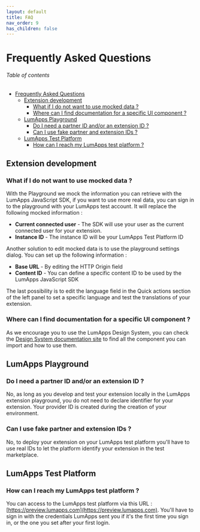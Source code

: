 ```yaml
---
layout: default
title: FAQ
nav_order: 9
has_children: false
---
```


# Frequently Asked Questions

<h6>Table of contents</h6>

- [Frequently Asked Questions](#frequently-asked-questions)
  - [Extension development](#extension-development)
    - [What if I do not want to use mocked data ?](#what-if-i-do-not-want-to-use-mocked-data-)
    - [Where can I find documentation for a specific UI component ?](#where-can-i-find-documentation-for-a-specific-ui-component-)
  - [LumApps Playground](#lumapps-playground)
    - [Do I need a partner ID and/or an extension ID ?](#do-i-need-a-partner-id-andor-an-extension-id-)
    - [Can I use fake partner and extension IDs ?](#can-i-use-fake-partner-and-extension-ids-)
  - [LumApps Test Platform](#lumapps-test-platform)
    - [How can I reach my LumApps test platform ?](#how-can-i-reach-my-lumapps-test-platform-)

## Extension development

### What if I do not want to use mocked data ?
With the Playground we mock the information you can retrieve with the LumApps JavaScript SDK, if you want to use more real data, you can sign in to the playground with your LumApps test account. It will replace the following mocked information :
 -  **Current connected user** - The SDK will use your user as the current connected user for your extension.
 -  **Instance ID** - The instance ID will be your LumApps Test Platform ID

Another solution to edit mocked data is to use the playground settings dialog. You can set up the following information : 
 - **Base URL** - By editing the HTTP Origin field
 - **Content ID** - You can define a specific content ID to be used by the LumApps JavaScript SDK

The last possibility is to edit the language field in the Quick actions section of the left panel to set a specific language and test the translations of your extension.

### Where can I find documentation for a specific UI component ?
As we encourage you to use the LumApps Design System, you can check the [Design System documentation site](https://design.lumapps.com) to find all the component you can import and how to use them.


## LumApps Playground

### Do I need a partner ID and/or an extension ID ?
No, as long as you develop and test your extension locally in the LumApps extension playground, you do not need to declare identifier for your extension.
Your provider ID is created during the creation of your environment.

### Can I use fake partner and extension IDs ?
No, to deploy your extension on your LumApps test platform you'll have to use real IDs to let the platform identify your extension in the test marketplace. 

## LumApps Test Platform

### How can I reach my LumApps test platform ?
You can access to the LumApps test platform via this URL : [https://preview.lumapps.com](https://preview.lumapps.com). You'll have to sign in with the credentials LumApps sent you if it's the first time you sign in, or the one you set after your first login.
